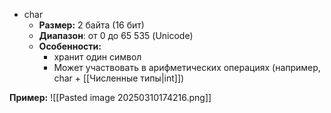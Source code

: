 
- char
	- **Размер:** 2 байта (16 бит)
	- **Диапазон**: от 0 до 65 535 (Unicode)
	- **Особенности:** 
		- хранит один символ
		- Может участвовать в арифметических операциях (например, char + [[Численные типы|int]]) 

**Пример:**
![[Pasted image 20250310174216.png]]